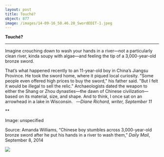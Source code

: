 ```yaml
---
layout: post
title: Touché?
object: 877
image: /images/14-09-16_50.46.20_SwordEDIT-1.jpeg
---
```

**Touché?**

****

Imagine crouching down to wash your hands in a river—not a particularly clean river, kinda soupy with algae—and feeling the tip of a 3,000-year-old bronze sword.

That’s what happened recently to an 11-year-old boy in China’s Jiangsu Province. He took the sword home, where it piqued local curiosity. "Some people even offered high prices to buy the sword," his father said. "But I felt it would be illegal to sell the relic." Archaeologists dated the weapon to either the Shang or Zhou dynasties—the dawn of Chinese civilization—based on its material, size, and shape. And to think, I once sat on an arrowhead in a lake in Wisconsin.   —*Diane Richard, writer, September 11*

**

Image: unspecified

Source: Amanda Williams, “Chinese boy stumbles across 3,000-year-old bronze sword after he put his hands in a river to wash them,” *Daily Mail*, September 8, 2014

![]({{siteurl.base}}/images/14-09-16_50.46.20_SwordEDIT-1.jpeg)
